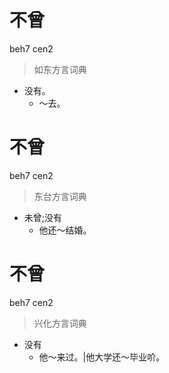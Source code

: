 # 不曾
beh7 cen2
> 如东方言词典
- 没有。
  - ～去。

# 不曾
beh7 cen2
> 东台方言词典
- 未曾;没有
  - 他还～结婚。

# 不曾
beh7 cen2
> 兴化方言词典
- 没有
  - 他～来过。|他大学还～毕业吤。
